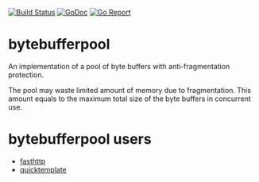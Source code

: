 [![Build Status](https://travis-ci.org/valyala/bytebufferpool.svg)](https://travis-ci.org/valyala/bytebufferpool)
[![GoDoc](https://godoc.org/github.com/valyala/bytebufferpool?status.svg)](http://godoc.org/github.com/valyala/bytebufferpool)
[![Go Report](http://goreportcard.com/badge/valyala/bytebufferpool)](http://goreportcard.com/report/valyala/bytebufferpool)

# bytebufferpool

An implementation of a pool of byte buffers with anti-fragmentation protection.

The pool may waste limited amount of memory due to fragmentation.
This amount equals to the maximum total size of the byte buffers
in concurrent use.


# bytebufferpool users

* [fasthttp](https://github.com/valyala/fasthttp)
* [quicktemplate](https://github.com/valyala/quicktemplate)
